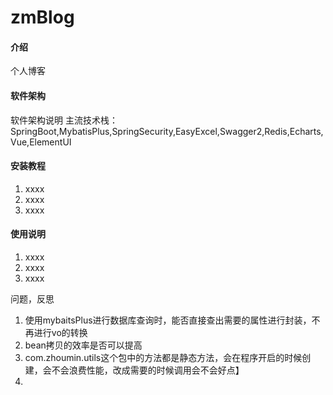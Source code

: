 # zmBlog

#### 介绍
个人博客

#### 软件架构
软件架构说明
主流技术栈：SpringBoot,MybatisPlus,SpringSecurity,EasyExcel,Swagger2,Redis,Echarts,Vue,ElementUI


#### 安装教程

1.  xxxx
2.  xxxx
3.  xxxx

#### 使用说明

1.  xxxx
2.  xxxx
3.  xxxx

问题，反思
1. 使用mybaitsPlus进行数据库查询时，能否直接查出需要的属性进行封装，不再进行vo的转换
2. bean拷贝的效率是否可以提高
3. com.zhoumin.utils这个包中的方法都是静态方法，会在程序开启的时候创建，会不会浪费性能，改成需要的时候调用会不会好点】
4. 